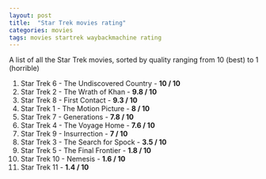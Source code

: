 ```yaml
---
layout: post
title:  "Star Trek movies rating"
categories: movies 
tags: movies startrek waybackmachine rating
---
```

A list of all the Star Trek movies, sorted by quality ranging from 10 (best) to 1 (horrible)

1. Star Trek 6 - The Undiscovered Country - **10 / 10**
1. Star Trek 2 - The Wrath of Khan - **9.8 / 10**
1. Star Trek 8 - First Contact - **9.3 / 10**
1. Star Trek 1 - The Motion Picture - **8 / 10**
1. Star Trek 7 - Generations - **7.8 / 10**
1. Star Trek 4 - The Voyage Home - **7.6 / 10**
1. Star Trek 9 - Insurrection - **7 / 10**
1. Star Trek 3 - The Search for Spock - **3.5 / 10**
1. Star Trek 5 - The Final Frontier - **1.8 / 10**
1. Star Trek 10 - Nemesis - **1.6 / 10**
1. Star Trek 11 - **1.4 / 10**

